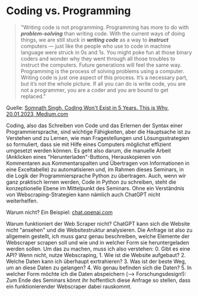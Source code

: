 # Coding vs. Programming 

<!-- Ansatz -->

> "Writing code is not programming. Programming has more to do with **_problem-solving_** than writing code. With the current ways of doing things, we are still stuck in **_writing code_** as a way to **_instruct_** computers — just like the people who use to code in machine language were struck in 0s and 1s. You might poke fun at those binary coders and wonder why they went through all those troubles to instruct the computers. Future generations will feel the same way. Programming is the process of solving problems using a computer. Writing code is just one aspect of this process. It’s a necessary part, but it’s not the whole picture. If all you can do is write code, you are not a programmer, you are a coder and you are bound to get replaced."


Quelle: [Somnath Singh, Coding Won't Exist in 5 Years. This is Why, 20.01.2023, Medium.com](https://javascript.plainenglish.io/coding-wont-exist-in-5-years-this-is-why-6da748ba676c)


Coding, also das Schreiben von Code und das Erlernen der Syntax einer Programmiersprache, sind wichtige Fähigkeiten, aber die Hauptsache ist zu Verstehen und zu Lernen, wie man Fragestellungen und Lösungsstrategien so formuliert, dass sie mit Hilfe eines Computers möglichst effizient umgesetzt werden können. Es geht also darum, die manuelle Arbeit (Anklicken eines "Herunterladen"-Buttons, Herauskopieren von Kommentaren aus Kommentarspalten und Übertragen von Informationen in eine Exceltabelle) zu automatisieren und, im Rahmen dieses Seminars, in die Logik der Programmiersprache Python zu übertragen. Auch, wenn wir ganz praktisch lernen werden, Code in Python zu schreiben, steht die konzeptionelle Ebene im Mittelpunkt des Seminars. Ohne ein Verständnis von Webscraping-Strategien kann nämlich auch ChatGPT nicht weiterhelfen. 

Warum nicht? Ein Beispiel: [chat.openai.com](https://chat.openai.com)

Warum funktioniert der Web Scraper nicht? 
ChatGPT kann sich die Website nicht "ansehen" und die Websitestruktur analysieren. Die Anfrage ist also zu allgemein gestellt, ich muss ganz genau beschreiben, welche Elemente der Webscraper scrapen soll und wie und in welcher Form sie heruntergeladen werden sollen. Um das zu machen, muss ich also verstehen: 0. Gibt es eine API? Wenn nicht, nutze Webscraping, 1. Wie ist die Website aufgebaut? 2. Welche Daten kann ich überhaupt exrtrahieren? 3. Was ist der beste Weg, um an diese Daten zu gelangen? 4. Wo genau befinden sich die Daten? 5. In welcher Form möchte ich die Daten abspeichern (--> Forschungsdesign!): Zum Ende des Seminars könnt ihr hoffentlich diese Anfrage so stellen, dass ein funktionierender Webscraper dabei rauskommt.